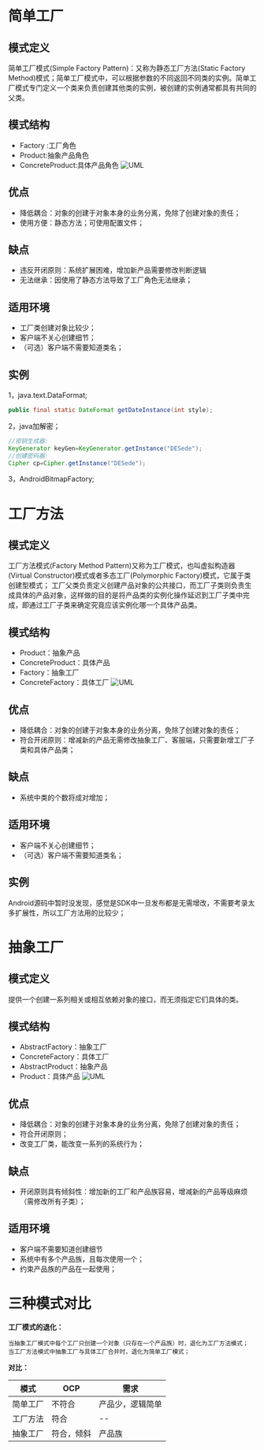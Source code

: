 # 简单工厂

## 模式定义
简单工厂模式(Simple Factory Pattern)：又称为静态工厂方法(Static Factory Method)模式；简单工厂模式中，可以根据参数的不同返回不同类的实例。简单工厂模式专门定义一个类来负责创建其他类的实例，被创建的实例通常都具有共同的父类。
## 模式结构
- Factory :工厂角色
- Product:抽象产品角色
- ConcreteProduct:具体产品角色
![UML](https://github.com/zyawei/Essay/blob/master/image/SimpleFactory.jpg?raw=true)

## 优点
- 降低耦合：对象的创建于对象本身的业务分离，免除了创建对象的责任；
- 使用方便：静态方法；可使用配置文件；
## 缺点
- 违反开闭原则：系统扩展困难，增加新产品需要修改判断逻辑
- 无法继承：因使用了静态方法导致了工厂角色无法继承；
## 适用环境
- 工厂类创建对象比较少；
- 客户端不关心创建细节；
- （可选）客户端不需要知道类名；
## 实例
1，java.text.DataFormat;
```java
public final static DateFormat getDateInstance(int style);
```
2，java加解密；
```java
//密钥生成器:
KeyGenerator keyGen=KeyGenerator.getInstance("DESede");
//创建密码器:
Cipher cp=Cipher.getInstance("DESede");
```
3，AndroidBitmapFactory;

# 工厂方法

## 模式定义
工厂方法模式(Factory Method Pattern)又称为工厂模式，也叫虚拟构造器(Virtual Constructor)模式或者多态工厂(Polymorphic Factory)模式，它属于类创建型模式；
工厂父类负责定义创建产品对象的公共接口，而工厂子类则负责生成具体的产品对象，这样做的目的是将产品类的实例化操作延迟到工厂子类中完成，即通过工厂子类来确定究竟应该实例化哪一个具体产品类。
## 模式结构
- Product：抽象产品
- ConcreteProduct：具体产品
- Factory：抽象工厂
- ConcreteFactory：具体工厂
![UML](https://github.com/zyawei/Essay/blob/master/image/FactoryMethod.jpg?raw=true)
## 优点
- 降低耦合：对象的创建于对象本身的业务分离，免除了创建对象的责任；
- 符合开闭原则：增减新的产品无需修改抽象工厂、客服端，只需要新增工厂子类和具体产品类；
## 缺点
- 系统中类的个数将成对增加；

## 适用环境
- 客户端不关心创建细节；
- （可选）客户端不需要知道类名；

## 实例
Android源码中暂时没发现，感觉是SDK中一旦发布都是无需增改，不需要考录太多扩展性，所以工厂方法用的比较少；

# 抽象工厂

## 模式定义
提供一个创建一系列相关或相互依赖对象的接口，而无须指定它们具体的类。
## 模式结构
- AbstractFactory：抽象工厂
- ConcreteFactory：具体工厂
- AbstractProduct：抽象产品
- Product：具体产品
![UML](https://github.com/zyawei/Essay/blob/master/image/AbstractFactory.jpg?raw=true)

## 优点
- 降低耦合：对象的创建于对象本身的业务分离，免除了创建对象的责任；
- 符合开闭原则；
- 改变工厂类，能改变一系列的系统行为；

## 缺点
- 开闭原则具有倾斜性：增加新的工厂和产品族容易，增减新的产品等级麻烦（需修改所有子类）；

## 适用环境
- 客户端不需要知道创建细节
- 系统中有多个产品族，且每次使用一个；
- 约束产品族的产品在一起使用；

# 三种模式对比
**工厂模式的退化：**
```
当抽象工厂模式中每个工厂只创建一个对象（只存在一个产品族）时，退化为工厂方法模式；
当工厂方法模式中抽象工厂与具体工厂合并时，退化为简单工厂模式；
```
**对比：**

|模式|OCP|需求|
|---|---|--|
|简单工厂|不符合|产品少，逻辑简单|
|工厂方法|符合|--|
|抽象工厂|符合，倾斜|产品族|









